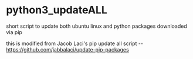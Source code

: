 # python3_updateALL
short script to update both ubuntu linux and python packages downloaded via pip

this is modified from Jacob Laci's pip update all script -- https://github.com/jabbalaci/update-pip-packages
